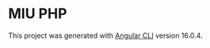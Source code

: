 # MIU PHP

This project was generated with [Angular CLI](https://github.com/angular/angular-cli) version 16.0.4.
